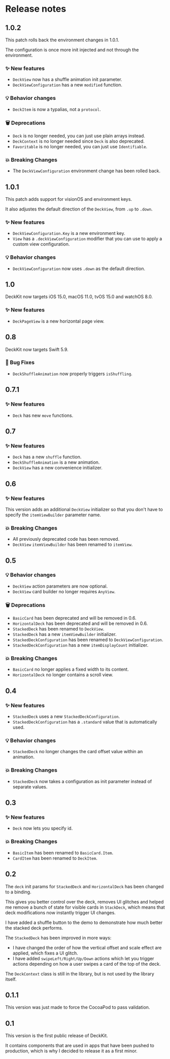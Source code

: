 # Release notes


## 1.0.2

This patch rolls back the environment changes in 1.0.1.

The configuration is once more init injected and not through the environment.

### ✨ New features

* `DeckView` now has a shuffle animation init parameter.
* `DeckViewConfiguration` has a new `modified` function.

### 💡 Behavior changes

* `DeckItem` is now a typalias, not a `protocol`.

### 🗑️ Deprecations

* `Deck` is no longer needed, you can just use plain arrays instead.
* `DeckContext` is no longer needed since `Deck` is also deprecated.
* `Favoritable` is no longer needed, you can just use `Identifiable`.

### 💥 Breaking Changes

* The `DeckViewConfiguration` environment change has been rolled back.



## 1.0.1

This patch adds support for visionOS and environment keys.

It also adjustes the default direction of the ``DeckView``, from `.up` to `.down`.

### ✨ New features

* `DeckViewConfiguration.Key` is a new environment key.
* `View` has a `.deckViewConfiguration` modifier that you can use to apply a custom view configuration.

### 💡 Behavior changes

* `DeckViewConfiguration` now uses `.down` as the default direction.



## 1.0

DeckKit now targets iOS 15.0, macOS 11.0, tvOS 15.0 and watchOS 8.0.

### ✨ New features

* `DeckPageView` is a new horizontal page view.



## 0.8

DeckKit now targets Swift 5.9.

### 🐛 Bug Fixes

* `DeckShuffleAnimation` now properly triggers `isShuffling`.



## 0.7.1

### ✨ New features

* `Deck` has new `move` functions.



## 0.7

### ✨ New features

* `Deck` has a new `shuffle` function.
* `DeckShuffleAnimation` is a new animation.
* `DeckView` has a new convenience initializer.



## 0.6

### ✨ New features

This version adds an additional `DeckView` initializer so that you don't have to specify the `itemViewBuilder` parameter name.

### 💥 Breaking Changes

* All previously deprecated code has been removed.
* `DeckView` `itemViewBuilder` has been renamed to `itemView`.



## 0.5

### 💡 Behavior changes

* `DeckView` action parameters are now optional.
* `DeckView` card builder no longer requires `AnyView`.

### 🗑️ Deprecations

* `BasicCard` has been deprecated and will be removed in 0.6.
* `HorizontalDeck` has been deprecated and will be removed in 0.6.
* `StackedDeck` has been renamed to `DeckView`.
* `StackedDeck` has a new `itemViewBuilder` initializer.
* `StackedDeckConfiguration` has been renamed to `DeckViewConfiguration`.
* `StackedDeckConfiguration` has a new `itemDisplayCount` initializer.

### 💥 Breaking Changes

* `BasicCard` no longer applies a fixed width to its content.
* `HorizontalDeck` no longer contains a scroll view.



## 0.4

### ✨ New features

* `StackedDeck` uses a new `StackedDeckConfiguration`.
* `StackedDeckConfiguration` has a `.standard` value that is automatically used.

### 💡 Behavior changes

* `StackedDeck` no longer changes the card offset value within an animation.

### 💥 Breaking Changes

* `StackedDeck` now takes a configuration as init parameter instead of separate values.



## 0.3

### ✨ New features

* `Deck` now lets you specify id.

### 💥 Breaking Changes

* `BasicItem` has been renamed to `BasicCard.Item`.
* `CardItem` has been renamed to `DeckItem`.



## 0.2

The `deck` init params for `StackedDeck` and `HorizontalDeck` has been changed to a binding.

This gives you better control over the deck, removes UI glitches and helped me remove a bunch of state for visible cards in `StackDeck`, which means that deck modifications now instantly trigger UI changes. 

I have added a shuffle button to the demo to demonstrate how much better the stacked deck performs.

The `StackedDeck` has been improved in more ways:

* I have changed the order of how the vertical offset and scale effect are applied, which fixes a UI glitch.
* I have added `swipeLeft/Right/Up/Down` actions which let you trigger actions depending on how a user swipes a card of the top of the deck.

The `DeckContext` class is still in the library, but is not used by the library itself.



## 0.1.1

This version was just made to force the CocoaPod to pass validation. 



## 0.1

This version is the first public release of DeckKit. 

It contains components that are used in apps that have been pushed to production, which is why I decided to release it as a first minor.
